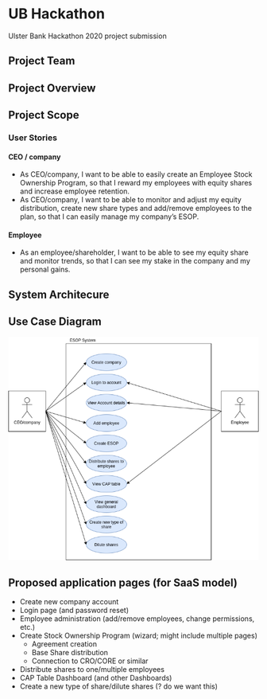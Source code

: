 # UB Hackathon
Ulster Bank Hackathon 2020 project submission

## Project Team

## Project Overview

## Project Scope

### User Stories

#### CEO / company

- As CEO/company, I want to be able to easily create an Employee Stock Ownership Program, so that I reward my employees with equity shares and increase employee retention.
- As CEO/company, I want to be able to monitor and adjust my equity distribution, create new share types and add/remove employees to the plan, so that I can easily manage my company’s ESOP.

#### Employee

- As an employee/shareholder, I want to be able to see my equity share and monitor trends, so that I can see my stake in the company and my personal gains.

## System Architecure

## Use Case Diagram

![Use Case Diagram](https://raw.githubusercontent.com/stefdworschak/ub_hackathon/master/media/Use%20Case%20Diagram.png)

## Proposed application pages (for SaaS model)

- Create new company account
- Login page (and password reset)
- Employee administration (add/remove employees, change permissions, etc.)
- Create Stock Ownership Program (wizard; might include multiple pages)
    - Agreement creation
    - Base Share distribution
    - Connection to CRO/CORE or similar
- Distribute shares to one/multiple employees
- CAP Table Dashboard (and other Dashboards)
- Create a new type of share/dilute shares (? do we want this)

